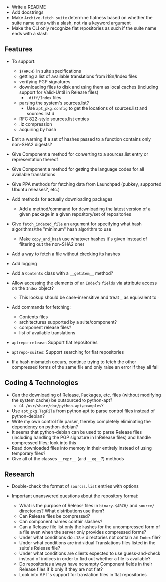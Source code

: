 - Write a README
- Add docstrings
- Make `Archive.fetch_suite` determine flatness based on whether the suite name
  ends with a slash, not via a keyword argument
- Make the CLI only recognize flat repositories as such if the suite name ends
  with a slash

Features
--------
- To support:
    - `$(ARCH)` in suite specifications
    - getting a list of available translations from i18n/Index files
    - verifying PGP signatures
    - downloading files to disk and using them as local caches (including
      support for Valid-Until in Release files)
        - `.diff/Index` files
    - parsing the system's sources.list?
        - Use `apt_pkg.config` to get the locations of sources.list and
          sources.list.d
    - RFC 822-style sources.list entries
    - .lz compression
    - acquiring by hash

- Emit a warning if a set of hashes passed to a function contains only non-SHA2
  digests?
- Give Component a method for converting to a sources.list entry or
  representation thereof
- Give Component a method for getting the language codes for all available
  translations
- Give PPA methods for fetching data from Launchpad (pubkey, supported Ubuntu
  releases?, etc.)
- Add methods for actually downloading packages
    - Add a method/command for downloading the latest version of a given
      package in a given repository/set of repositories
- Give `fetch_indexed_file` an argument for specifying what hash algorithms/the
  "minimum" hash algorithm to use
    - Make `copy_and_hash` use whatever hashes it's given instead of filtering
      out the non-SHA2 ones
- Add a way to fetch a file without checking its hashes
- Add logging
- Add a `Contents` class with a `__getitem__` method?
- Allow accessing the elements of an `Index`'s `fields` via attribute access on
  the `Index` object?
    - This lookup should be case-insensitive and treat `_` as equivalent to `-`
- Add commands for fetching:
    - Contents files
    - architectures supported by a suite/component?
    - component release files?
    - list of available translations
- `aptrepo-release`: Support flat repositories
- `aptrepo-suites`: Support searching for flat repositories
- If a hash mismatch occurs, continue trying to fetch the other compressed
  forms of the same file and only raise an error if they all fail


Coding & Technologies
---------------------
- Can the downloading of Release, Packages, etc. files (without modifying the
  system cache) be outsourced to python-apt?
    - cf. `/usr/share/doc/python-apt/examples`?
- Use `apt_pkg.TagFile` from python-apt to parse control files instead of
  python-debian?
- Write my own control file parser, thereby completely eliminating the
  dependency on python-debian?
- It seems that python-debian can be used to parse Release files (including
  handling the PGP signature in InRelease files) and handle compressed files;
  look into this
- Read downloaded files into memory in their entirely instead of using
  temporary files?
- Give all of the classes `__repr__` (and `__eq__`?) methods

Research
--------
- Double-check the format of `sources.list` entries with options

- Important unanswered questions about the repository format:
    - What is the purpose of Release files in `binary-$ARCH/` and `source/`
      directories?  What distributions use them?
    - Can Release files be compressed?
    - Can component names contain slashes?
    - Can a Release file list only the hashes for the uncompressed form of a
      file even when the server only provides compressed forms?
    - Under what conditions do `i18n/` directories not contain an `Index` file?
    - Under what conditions are individual Translations files listed in the
      suite's Release file?
    - Under what conditions are clients expected to use guess-and-check instead
      of indices in order to find out whether a file is available?
    - Do repositories always have nonempty Component fields in their Release
      files if & only if they are not flat?
    - Look into APT's support for translation files in flat repositories
